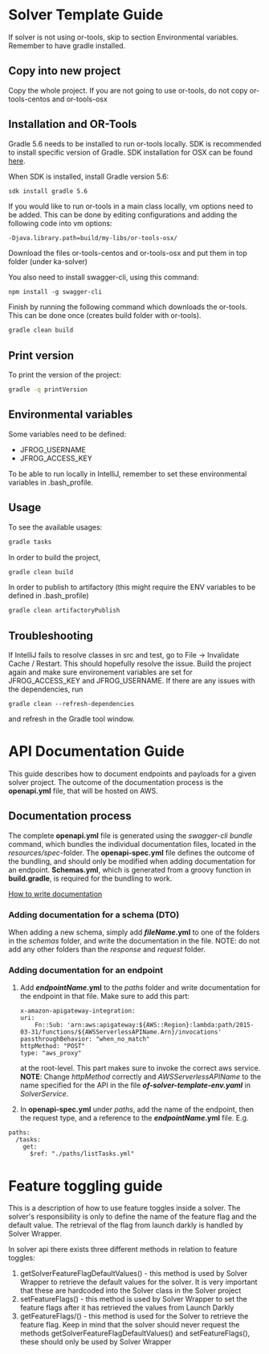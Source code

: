 # Solver Template Guide 

If solver is not using or-tools, skip to section Environmental variables. Remember to have gradle installed.

## Copy into new project

Copy the whole project. If you are not going to use or-tools, do not copy or-tools-centos and or-tools-osx

## Installation and OR-Tools

Gradle 5.6 needs to be installed to run or-tools locally. SDK is recommended to install specific version of Gradle. SDK installation for OSX can be found [here](https://sdkman.io/install). 

When SDK is installed, install Gradle version 5.6:

```bash
sdk install gradle 5.6
```

If you would like to run or-tools in a main class locally, vm options need to be added. This can be done by editing configurations and adding the following code into vm options: 

```
-Djava.library.path=build/my-libs/or-tools-osx/
```

Download the files or-tools-centos and or-tools-osx and put them in top folder (under ka-solver)

You also need to install swagger-cli, using this command:

```
npm install -g swagger-cli
```

Finish by running the following command which downloads the or-tools. This can be done once (creates build folder with or-tools).

```bash
gradle clean build
``` 

## Print version
To print the version of the project:
```bash
gradle -q printVersion
``` 

## Environmental variables

Some variables need to be defined:

* JFROG_USERNAME
* JFROG_ACCESS_KEY

To be able to run locally in IntelliJ, remember to set these environmental variables in .bash_profile.

## Usage

To see the available usages:

```bash
gradle tasks
```

In order to build the project, 

```bash
gradle clean build
``` 

In order to publish to artifactory (this might require the ENV variables to be defined in .bash_profile)

```bash
gradle clean artifactoryPublish
``` 


## Troubleshooting
If IntelliJ fails to resolve classes in src and test, go to File -> Invalidate Cache / Restart.
This should hopefully resolve the issue.
Build the project again and make sure environement variables are set for JFROG_ACCESS_KEY and JFROG_USERNAME.
If there are any issues with the dependencies, run
```
gradle clean --refresh-dependencies
```
and refresh in the Gradle tool window.

# API Documentation Guide
This guide describes how to document endpoints and payloads for a given solver project. 
The outcome of the documentation process is the **openapi.yml** file, that will be hosted on AWS.

## Documentation process

The complete **openapi.yml** file is generated using the *swagger-cli bundle* command, which bundles the individual documentation files, located in the *resources/spec*-folder. 
The **openapi-spec.yml** file defines the outcome of the bundling, and should only be modified when adding documentation for an endpoint.
**Schemas.yml**, which is generated from a groovy function in **build.gradle**, is required for the bundling to work.


[How to write documentation](https://swagger.io/specification/)

### Adding documentation for a schema (DTO)
When adding a new schema, simply add **_fileName_.yml** to one of the folders in the *schemas* folder, and write the documentation in the file. 
NOTE: do not add any other folders than the _response_ and _request_ folder. 

### Adding documentation for an endpoint
1. Add **_endpointName_.yml** to the *paths* folder and write documentation for the endpoint in that file. Make sure to add this part: 

    ```
    x-amazon-apigateway-integration:
    uri:
        Fn::Sub: 'arn:aws:apigateway:${AWS::Region}:lambda:path/2015-03-31/functions/${AWSServerlessAPIName.Arn}/invocations'
    passthroughBehavior: "when_no_match"
    httpMethod: "POST"
    type: "aws_proxy"
    ```
    at the root-level. This part makes sure to invoke the correct aws service. **NOTE**: Change _httpMethod_ correctly and _AWSServerlessAPIName_ to the name specified for the API in the file **_of-solver-template-env.yaml_** in _SolverService_.

2. In **openapi-spec.yml** under *paths*, add the name of the endpoint, then the request type, and a reference to the **_endpointName_.yml** file. E.g. 
```
paths:
  /tasks:
    get:
      $ref: "./paths/listTasks.yml"
```

# Feature toggling guide
This is a description of how to use feature toggles inside a solver. The solver's responsibility is only to define the name of the feature flag and the default value. The retrieval of the flag from launch darkly is handled by Solver Wrapper.

In solver api there exists three different methods in relation to feature toggles:
1. getSolverFeatureFlagDefaultValues() - this method is used by Solver Wrapper to retrieve the default values for the solver. It is very important that these are hardcoded into the Solver class in the Solver project
2. setFeatureFlags() - this method is used by Solver Wrapper to set the feature flags after it has retrieved the values from Launch Darkly
3. getFeatureFlags/() - this method is used for the Solver to retrieve the feature flag. Keep in mind that the solver should never request the methods getSolverFeatureFlagDefaultValues() and setFeatureFlags(), these should only be used by Solver Wrapper 